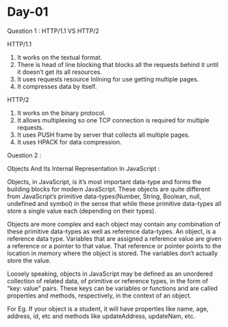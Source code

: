 # Day-01

Question 1 : HTTP/1.1 VS HTTP/2

HTTP/1.1

1. It works on the textual format.
2. There is head of line blocking that blocks all the requests behind it until it doesn’t get its all resources.
3. It uses requests resource Inlining for use getting multiple pages.
4. It compresses data by itself.

HTTP/2

1. It works on the binary protocol.
2. It allows multiplexing so one TCP connection is required for multiple requests.
3. It uses PUSH frame by server that collects all multiple pages.
4. It uses HPACK for data compression.

Ouestion 2 :

Objects And Its Internal Representation In JavaScript :

Objects, in JavaScript, is it’s most important data-type and forms the building blocks for modern JavaScript. These objects are quite different from JavaScript’s primitive data-types(Number, String, Boolean, null, undefined and symbol) in the sense that while these primitive data-types all store a single value each (depending on their types).

Objects are more complex and each object may contain any combination of these primitive data-types as well as reference data-types.
An object, is a reference data type. Variables that are assigned a reference value are given a reference or a pointer to that value. That reference or pointer points to the location in memory where the object is stored. The variables don’t actually store the value.

Loosely speaking, objects in JavaScript may be defined as an unordered collection of related data, of primitive or reference types, in the form of “key: value” pairs. These keys can be variables or functions and are called properties and methods, respectively, in the context of an object.

For Eg. If your object is a student, it will have properties like name, age, address, id, etc and methods like updateAddress, updateNam, etc.
